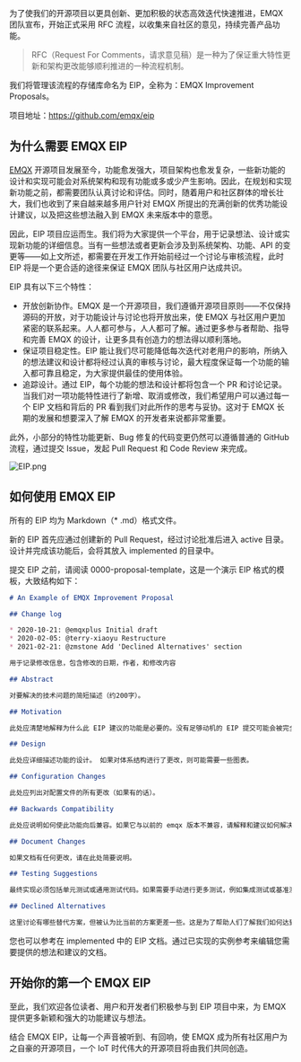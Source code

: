 为了使我们的开源项目以更具创新、更加积极的状态高效迭代快速推进，EMQX 团队宣布，开始正式采用 RFC 流程，以收集来自社区的意见，持续完善产品功能。

> RFC（Request For Comments，请求意见稿）是一种为了保证重大特性更新和架构更改能够顺利推进的一种流程机制。



我们将管理该流程的存储库命名为 EIP，全称为：EMQX Improvement Proposals。

项目地址：https://github.com/emqx/eip 

 

## 为什么需要 EMQX EIP

[EMQX](https://github.com/emqx/emqx) 开源项目发展至今，功能愈发强大，项目架构也愈发复杂，一些新功能的设计和实现可能会对系统架构和现有功能或多或少产生影响。因此，在规划和实现新功能之前，都需要团队认真讨论和评估。同时，随着用户和社区群体的增长壮大，我们也收到了来自越来越多用户针对 EMQX 所提出的充满创新的优秀功能设计建议，以及把这些想法融入到 EMQX 未来版本中的意愿。

因此，EIP 项目应运而生。我们将为大家提供一个平台，用于记录想法、设计或实现新功能的详细信息。当有一些想法或者更新会涉及到系统架构、功能、API 的变更等——如上文所述，都需要在开发工作开始前经过一个讨论与审核流程，此时 EIP 将是一个更合适的途径来保证 EMQX 团队与社区用户达成共识。

EIP 具有以下三个特性：

- 开放创新协作。EMQX 是一个开源项目，我们遵循开源项目原则——不仅保持源码的开放，对于功能设计与讨论也将开放出来，使 EMQX 与社区用户更加紧密的联系起来。人人都可参与，人人都可了解。通过更多参与者帮助、指导和完善 EMQX 的设计，让更多具有创造力的想法得以顺利落地。
- 保证项目稳定性。EIP 能让我们尽可能降低每次迭代对老用户的影响，所纳入的想法建议和设计都将经过认真的审核与讨论，最大程度保证每一个功能的输入都可靠且稳定，为大家提供最佳的使用体验。
- 追踪设计。通过 EIP，每个功能的想法和设计都将包含一个 PR 和讨论记录。当我们对一项功能特性进行了新增、取消或修改，我们希望用户可以通过每一个 EIP 文档和背后的 PR 看到我们对此所作的思考与妥协。这对于 EMQX 长期的发展和想要深入了解 EMQX 的开发者来说都非常重要。

此外，小部分的特性功能更新、Bug 修复的代码变更仍然可以遵循普通的 GitHub 流程，通过提交 Issue，发起 Pull Request 和 Code Review 来完成。

![EIP.png](https://static.emqx.net/images/8ab101eb8839f9aa419d2c5a6b1d2214.png)



## 如何使用 EMQX EIP

所有的 EIP 均为 Markdown（* .md）格式文件。

新的 EIP 首先应通过创建新的 Pull Request，经过讨论批准后进入 active 目录。 设计并完成该功能后，会将其放入 implemented 的目录中。

提交 EIP 之前，请阅读 0000-proposal-template，这是一个演示 EIP 格式的模板，大致结构如下：

```markdown
# An Example of EMQX Improvement Proposal

## Change log

* 2020-10-21: @emqxplus Initial draft
* 2020-02-05: @terry-xiaoyu Restructure
* 2021-02-21: @zmstone Add 'Declined Alternatives' section

用于记录修改信息，包含修改的日期，作者，和修改内容

## Abstract

对要解决的技术问题的简短描述（约200字）。

## Motivation

此处应清楚地解释为什么此 EIP 建议的功能是必要的。没有足够动机的 EIP 提交可能会被完全拒绝。

## Design

此处应详细描述功能的设计。 如果对体系结构进行了更改，则可能需要一些图表。

## Configuration Changes

此处应列出对配置文件的所有更改（如果有的话）。

## Backwards Compatibility

此处应说明如何使此功能向后兼容。如果它与以前的 emqx 版本不兼容，请解释和建议如何解决不兼容问题。

## Document Changes

如果文档有任何更改，请在此处简要说明。

## Testing Suggestions

最终实现必须包括单元测试或通用测试代码。如果需要手动进行更多测试，例如集成测试或基准测试，请在此处列出。

## Declined Alternatives

这里讨论有哪些替代方案，但被认为比当前的方案更差一些。这是为了帮助人们了解我们如何达到当前状态，防止再次进行讨论。
```



您也可以参考在 implemented 中的 EIP 文档。通过已实现的实例参考来编辑您需要提供的想法和建议的文档。



## 开始你的第一个 EMQX EIP

至此，我们欢迎各位读者、用户和开发者们积极参与到 EIP 项目中来，为 EMQX 提供更多新颖和强大的功能建议与想法。

结合 EMQX EIP，让每一个声音被听到、有回响，使 EMQX 成为所有社区用户为之自豪的开源项目，一个 IoT 时代伟大的开源项目将由我们共同创造。
